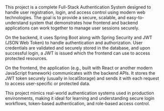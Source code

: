 This project is a complete Full-Stack Authentication System designed to handle user registration, login, and access control using modern web technologies. The goal is to provide a secure, scalable, and easy-to-understand system that demonstrates how frontend and backend applications can work together to manage user sessions securely.

On the backend, it uses Spring Boot along with Spring Security and JWT (JSON Web Token) to handle authentication and authorization. User credentials are validated and securely stored in the database, and upon successful login, a JWT is issued which the frontend can use to access protected resources.

On the frontend, the application (e.g., built with React or another modern JavaScript framework) communicates with the backend APIs. It stores the JWT token securely (usually in localStorage) and sends it with each request to access user-specific or protected data.

This project mimics real-world authentication systems used in production environments, making it ideal for learning and understanding secure login workflows, token-based authentication, and role-based access control.

